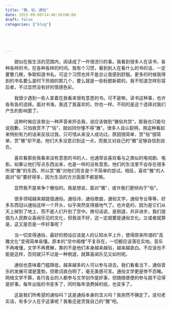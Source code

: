 ```yaml
---
title: "雅，俗，通俗"
date: 2015-09-08T14:48:56+08:00
draft: false
categories: ["blog"]





---
```


　　貌似在我生活的范围内，阅读成了一件很流行的事。我看到很多人在读书，各种各样的书，在各种各样的时间。我有个习惯，看到别人在看什么的书的话，一定要瞥几眼，争取知道书名。可这个习惯也并不是总让我感到舒服。更多的时候我得到的书名要么是时下热销的那几个，要么就是一些标题新颖的。我不知道怎样形容后者，不过显然没有好的情感色彩。

<!--more-->

　　我很少遇到一些人拿着在我看来很有意思的书。可不是嘛，读书这种事，也许各有各的选择。面对书海，我选了我喜欢的，你也一样。不同的是这个选择对我们产生的影响罢了。

　　这种时候应该冒出一种声音来抨击我，说应该做到"雅俗共赏"。那我也只能句说抱歉，只怕我赏不了"俗"，就如同你懂不得"雅"。很多人自认聪明，用这种看起来特别有力的话来反驳过我，只可惜从来没人成功过。原因很简单，赏"俗"很简单，赏"雅"却不是。他们大多没意识到这一点，而我又对自己的"雅"足够自信到自负。

　　喜欢看那些我看来没有意思的书的人，也通常会喜欢看与之类似的电视剧、电影。如果让他们写点东西出来，也是一样的没有意思。他们的生活里不会存在很多所谓"雅"的东西，所以赏"雅"对他们而言是个不简单的尝试。相反，喜欢"雅"的人面对"俗"要好得多，因为生活的方方面面不都是嘛。

　　显然我不是来争个雅俗的。我是想说，面对"雅"，或许我们更倾向于"俗"。

　　很多领域越来越提倡通俗。通俗诗，通俗歌曲，通俗文学，通俗专业等等，好多东西冠以通俗这样一个开头，似乎突然变得接地气了。也许是的，因为是它们从天上掉到了地上，而不是人们升到了空中。换句话说，是倒退，并非进步。我们提倡为人民群众喜闻乐见的文化，但我说不好，这一定就要是通俗文化。又或者就算是，这又是否是一件好事呢？

　　当一切变得通俗，最好的预设应该是人的认知水平上升，使得原来所谓的"高雅文化"变得简单易懂。原本的"空中阁楼"不复存在，一切都应该落在实地。音乐不再难懂，文学不再费解，靠的不是他们本身越来越俗，越来越直白。不应该也不能是这样，否则就只不过是一种倒退，就算喜闻乐见又如何呢。

　　通俗也意味着门槛降低，越来越多的人可以参与进去。我们看看当下，通俗音乐的发展可谓是蓬勃，但歌词直白明了，毫无美感可言。通俗文学更是惨不忍睹。网络文学不算，各行各业的人都参与文学创作是好事，但随随便便的参与就不见得是好事。每年出版的书变多了，同时每年浪费掉的纸，也变多了。

　　这是我们所希望的通俗吗？这是通俗本身的含义吗？我突然不确定了。说句老实话，有多少人在乎这事呢？我看还是赏我自己的"雅"吧。
　　
